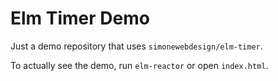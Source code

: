 # Elm Timer Demo

Just a demo repository that uses `simonewebdesign/elm-timer`.

To actually see the demo, run `elm-reactor` or open `index.html`.
